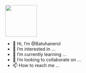 <a href="URL_REDIRECT" target="blank"><img align="center" src="https://media-exp1.licdn.com/dms/image/C4E16AQG3k8srNuTU2Q/profile-displaybackgroundimage-shrink_350_1400/0/1648991406954?e=1675296000&v=beta&t=8r0qUXP0wL9Vwcol2eZsbYZEa1oplvXjipElWOOpMp8" height="100" /></a>




- 👋 Hi, I’m @Batuhanerol
- 👀 I’m interested in ...
- 🌱 I’m currently learning ...
- 💞️ I’m looking to collaborate on ...
- 📫 How to reach me ...

<!---
Batuhanerol/Batuhanerol is a ✨ special ✨ repository because its `README.md` (this file) appears on your GitHub profile.
You can click the Preview link to take a look at your changes.
--->
